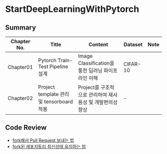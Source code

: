 # StartDeepLearningWithPytorch

## Summary
| Chapter No. | Title                                    | Content                                   | Dataset  | Note  |
|-------------|------------------------------------------|-------------------------------------------|----------|-------|
| Chapter01   | Pytorch Train-Test Pipeline 설계           | Image Classification을 통한 딥러닝 파이프라인 이해     | CIFAR-10 |       |
| Chapter02   | Project template 관리 및 tensorboard 적용     | Project를 구조적으로 관리하여 재사용성 및 개발편의성 향상       | -        |       | 

## Code Review
- [fork해서 Pull Request 보내는 법](https://wayhome25.github.io/git/2017/07/08/git-first-pull-request-story/)
- [fork된 레포지토리 최신상태 유지하는 법](https://jybaek.tistory.com/775)